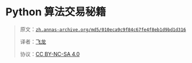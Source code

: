 # Python 算法交易秘籍

> 原文：[`zh.annas-archive.org/md5/010eca9c9f84c67fe4f8eb1d9bd1d316`](https://zh.annas-archive.org/md5/010eca9c9f84c67fe4f8eb1d9bd1d316)
> 
> 译者：[飞龙](https://github.com/wizardforcel)
> 
> 协议：[CC BY-NC-SA 4.0](http://creativecommons.org/licenses/by-nc-sa/4.0/)